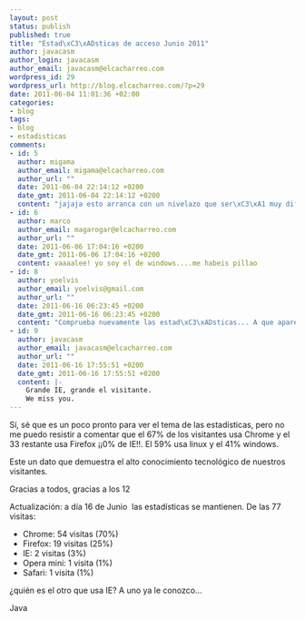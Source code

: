 ```yaml
--- 
layout: post
status: publish
published: true
title: "Estad\xC3\xADsticas de acceso Junio 2011"
author: javacasm
author_login: javacasm
author_email: javacasm@elcacharreo.com
wordpress_id: 29
wordpress_url: http://blog.elcacharreo.com/?p=29
date: 2011-06-04 11:01:36 +02:00
categories: 
- blog
tags: 
- blog
- estadisticas
comments: 
- id: 5
  author: migama
  author_email: migama@elcacharreo.com
  author_url: ""
  date: 2011-06-04 22:14:12 +0200
  date_gmt: 2011-06-04 22:14:12 +0200
  content: "jajaja esto arranca con un nivelazo que ser\xC3\xA1 muy dif\xC3\xADcil de mantener."
- id: 6
  author: marco
  author_email: magarogar@elcacharreo.com
  author_url: ""
  date: 2011-06-06 17:04:16 +0200
  date_gmt: 2011-06-06 17:04:16 +0200
  content: vaaaalee! yo soy el de windows....me habeis pillao
- id: 8
  author: yoelvis
  author_email: yoelvis@gmail.com
  author_url: ""
  date: 2011-06-16 06:23:45 +0200
  date_gmt: 2011-06-16 06:23:45 +0200
  content: "Comprueba nuevamente las estad\xC3\xADsticas... A que aparece alg\xC3\xBAn IE!!!!."
- id: 9
  author: javacasm
  author_email: javacasm@elcacharreo.com
  author_url: ""
  date: 2011-06-16 17:55:51 +0200
  date_gmt: 2011-06-16 17:55:51 +0200
  content: |-
    Grande IE, grande el visitante.
    We miss you.
---
```

Sí, sé que es un poco pronto para ver el tema de las estadísticas, pero no me puedo resistir a comentar que el 67% de los visitantes usa Chrome y el 33 restante usa Firefox ¡¡0% de IE!!. El 59% usa linux y el 41% windows.

Este un dato que demuestra el alto conocimiento tecnológico de nuestros visitantes.

Gracias a todos, gracias a los 12

Actualización: a día 16 de Junio  las estadísticas se mantienen. De las 77 visitas:
<ul>
	<li>Chrome: 54 visitas (70%)</li>
	<li>Firefox: 19 visitas (25%)</li>
	<li>IE: 2 visitas (3%)</li>
	<li>Opera mini: 1 visita (1%)</li>
	<li>Safari: 1 visita (1%)</li>
</ul>
¿quién es el otro que usa IE? A uno ya le conozco...

Java

&nbsp;
